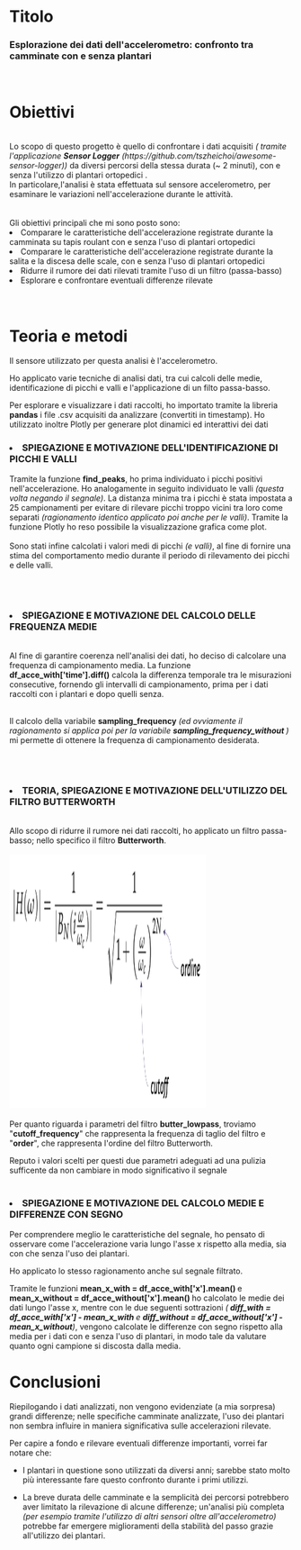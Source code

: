 <h1> Titolo </h1> 
<h3>Esplorazione dei dati dell'accelerometro: confronto tra camminate con e senza plantari </h3> <br>
<h1> Obiettivi </h1> <br>
Lo scopo di questo progetto è quello di confrontare i dati acquisiti <i>( tramite l'applicazione <b>Sensor Logger</b> <i>(https://github.com/tszheichoi/awesome-sensor-logger)</i>) </i>da diversi percorsi della stessa durata (~ 2 minuti), con e senza l'utilizzo di plantari ortopedici .<br> In particolare,l'analisi è stata effettuata sul sensore accelerometro, per esaminare le variazioni nell'accelerazione durante le attività. 
<br><br><br>Gli obiettivi principali che mi sono posto sono:<br>
<li> Comparare le caratteristiche dell'accelerazione registrate durante la camminata su tapis roulant con e senza l'uso di plantari ortopedici </li>
     <li> Comparare le caratteristiche dell'accelerazione registrate durante la salita e la discesa delle scale,  con e senza l'uso di plantari ortopedici </li>  
 <li> Ridurre il rumore dei dati rilevati tramite l'uso di un filtro (passa-basso) </li>  <li> Esplorare e confrontare eventuali differenze rilevate </li> 
 <br> <br>
<h1> Teoria e metodi </h1>

Il sensore utilizzato per questa analisi è l'accelerometro.

Ho applicato varie tecniche di analisi dati, tra cui calcoli delle medie, identificazione di picchi e valli e l'applicazione di un filto passa-basso.
    
Per esplorare e visualizzare i dati raccolti, ho importato tramite la libreria <b> pandas</b> i file .csv acquisiti da analizzare (convertiti in timestamp). Ho utilizzato inoltre Plotly per generare plot dinamici ed interattivi dei dati

<h3> <li>  SPIEGAZIONE E MOTIVAZIONE DELL'IDENTIFICAZIONE DI PICCHI E VALLI </li> </h3> 

Tramite la funzione <b>find_peaks</b>, ho prima individuato i picchi positivi nell'accelerazione. Ho analogamente in seguito individuato le valli <i>(questa volta negando il segnale)</i>. La distanza minima tra i picchi è stata impostata a 25 campionamenti per evitare di rilevare picchi troppo vicini tra loro come separati <i>(ragionamento identico applicato poi anche per le valli)</i>. 
Tramite la funzione Plotly ho reso possibile la visualizzazione grafica come plot.
<br><br>
Sono stati infine calcolati i valori medi di picchi <i>(e valli)</i>, al fine di fornire una stima del comportamento medio durante il periodo di rilevamento dei picchi e delle valli. 

<br><br>

<h3> <li> SPIEGAZIONE E MOTIVAZIONE DEL CALCOLO DELLE FREQUENZA MEDIE </li> </h3>  <BR> 
Al fine di garantire coerenza nell'analisi dei dati, ho deciso di calcolare una frequenza di campionamento media.
La funzione <b> df_acce_with['time'].diff()</b> calcola la differenza temporale tra le misurazioni consecutive, fornendo gli intervalli di campionamento, prima per i dati raccolti con i plantari e dopo quelli senza.
<br><br>

Il calcolo della variabile <b>sampling_frequency</b> <i>(ed ovviamente il ragionamento si applica poi per la variabile <b> sampling_frequency_without </b>)</i> mi permette di ottenere la frequenza di campionamento desiderata.

<br><br>

<h3> <li>TEORIA, SPIEGAZIONE E MOTIVAZIONE DELL'UTILIZZO DEL FILTRO BUTTERWORTH  </li> </h3>  <BR> 
Allo scopo di ridurre il rumore nei dati raccolti, ho applicato un filtro passa-basso; nello specifico il filtro <b>Butterworth</b>. 
<br><br>
<img src="Filtro Butterworth.png" alt="Filtro Butterworth" width="350" height="450"/>
<br><br>
Per quanto riguarda i parametri del filtro <b>butter_lowpass</b>, troviamo "<b>cutoff_frequency</b>" che rappresenta la frequenza di taglio del filtro e "<b>order</b>", che rappresenta l'ordine del filtro Butterworth.

Reputo i valori scelti per questi due parametri adeguati ad una pulizia sufficente da non cambiare in modo significativo il segnale
<br><br>
<h3> <li>SPIEGAZIONE E MOTIVAZIONE DEL CALCOLO MEDIE E DIFFERENZE CON SEGNO</li> </h3>
Per comprendere meglio le caratteristiche del segnale, ho pensato di osservare come l'accelerazione varia lungo l'asse x rispetto alla media, sia con che senza l'uso dei plantari.

Ho applicato lo stesso ragionamento anche sul segnale filtrato.

Tramite le funzioni <b> mean_x_with = df_acce_with['x'].mean() </b> e <b> mean_x_without = df_acce_without['x'].mean() </b> ho calcolato le medie dei dati lungo l'asse x, mentre con le due seguenti sottrazioni <i> (<b> diff_with = df_acce_with['x'] - mean_x_with </b> e <b> diff_without = df_acce_without['x'] - mean_x_without</b>)</i>, vengono calcolate le differenze con segno rispetto alla media per i dati con e senza l'uso di plantari, in modo tale da valutare quanto ogni campione si discosta dalla media. 
</h6>


<h1> Conclusioni </h1>
Riepilogando i dati analizzati, non vengono evidenziate (a mia sorpresa) grandi differenze; nelle specifiche camminate analizzate, l'uso dei plantari non sembra influire in maniera significativa sulle accelerazioni rilevate.

Per capire a fondo e rilevare eventuali differenze importanti, vorrei far notare che:

<ul> <li> I plantari in questione sono utilizzati da diversi anni; sarebbe stato molto più interessante fare questo confronto durante i primi utilizzi.  </ul> </li> 
<ul> <li> La breve durata delle camminate e la semplicità dei percorsi potrebbero aver limitato la rilevazione di alcune differenze; un'analisi più completa <i>(per esempio tramite l'utilizzo di altri sensori oltre all'accelerometro)</i> potrebbe far emergere miglioramenti della stabilità del passo grazie all'utilizzo dei plantari. </ul> </li> 
